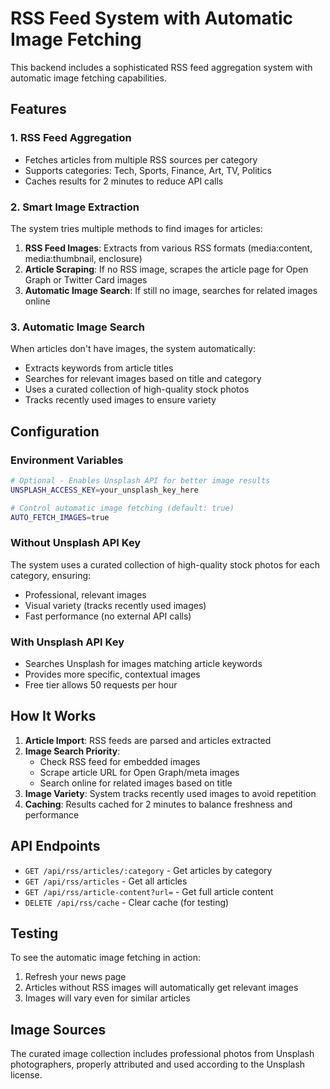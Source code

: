 # RSS Feed System with Automatic Image Fetching

This backend includes a sophisticated RSS feed aggregation system with automatic image fetching capabilities.

## Features

### 1. **RSS Feed Aggregation**
- Fetches articles from multiple RSS sources per category
- Supports categories: Tech, Sports, Finance, Art, TV, Politics
- Caches results for 2 minutes to reduce API calls

### 2. **Smart Image Extraction**
The system tries multiple methods to find images for articles:

1. **RSS Feed Images**: Extracts from various RSS formats (media:content, media:thumbnail, enclosure)
2. **Article Scraping**: If no RSS image, scrapes the article page for Open Graph or Twitter Card images
3. **Automatic Image Search**: If still no image, searches for related images online

### 3. **Automatic Image Search**
When articles don't have images, the system automatically:
- Extracts keywords from article titles
- Searches for relevant images based on title and category
- Uses a curated collection of high-quality stock photos
- Tracks recently used images to ensure variety

## Configuration

### Environment Variables

```bash
# Optional - Enables Unsplash API for better image results
UNSPLASH_ACCESS_KEY=your_unsplash_key_here

# Control automatic image fetching (default: true)
AUTO_FETCH_IMAGES=true
```

### Without Unsplash API Key
The system uses a curated collection of high-quality stock photos for each category, ensuring:
- Professional, relevant images
- Visual variety (tracks recently used images)
- Fast performance (no external API calls)

### With Unsplash API Key
- Searches Unsplash for images matching article keywords
- Provides more specific, contextual images
- Free tier allows 50 requests per hour

## How It Works

1. **Article Import**: RSS feeds are parsed and articles extracted
2. **Image Search Priority**:
   - Check RSS feed for embedded images
   - Scrape article URL for Open Graph/meta images
   - Search online for related images based on title
3. **Image Variety**: System tracks recently used images to avoid repetition
4. **Caching**: Results cached for 2 minutes to balance freshness and performance

## API Endpoints

- `GET /api/rss/articles/:category` - Get articles by category
- `GET /api/rss/articles` - Get all articles
- `GET /api/rss/article-content?url=` - Get full article content
- `DELETE /api/rss/cache` - Clear cache (for testing)

## Testing

To see the automatic image fetching in action:

1. Refresh your news page
2. Articles without RSS images will automatically get relevant images
3. Images will vary even for similar articles

## Image Sources

The curated image collection includes professional photos from Unsplash photographers, properly attributed and used according to the Unsplash license. 